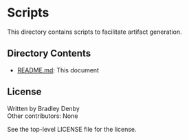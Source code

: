 # Scripts

This directory contains scripts to facilitate artifact generation.

## Directory Contents

* [README.md](README.md): This document

## License

Written by Bradley Denby  
Other contributors: None

See the top-level LICENSE file for the license.
